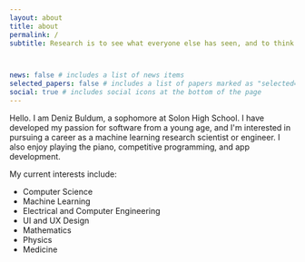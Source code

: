 ```yaml
---
layout: about
title: about
permalink: /
subtitle: Research is to see what everyone else has seen, and to think what nobody else has thought - Albert Szent-Györgyi



news: false # includes a list of news items
selected_papers: false # includes a list of papers marked as "selected={true}"
social: true # includes social icons at the bottom of the page
---
```


Hello. I am Deniz Buldum, a sophomore at Solon High School. I have developed my passion for software from a young age, and I'm interested in pursuing a career as a machine learning research scientist or engineer. I also enjoy playing the piano, competitive programming, and app development. 

My current interests include:
- Computer Science
- Machine Learning
- Electrical and Computer Engineering
- UI and UX Design
- Mathematics
- Physics
- Medicine
